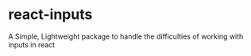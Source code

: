 # react-inputs
A Simple, Lightweight package to handle the difficulties of working with inputs in react
